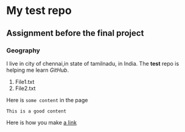 # My test repo 
## Assignment before the final project
### Geography

I live in city of chennai,in state of tamilnadu, in India.
The **test** repo 
is helping me learn *GitHub*.

1. File1.txt
2. File2.txt

Here is `some content` in the page

```
This is a good content
```

Here is how you make [a link](https://www.wikipedia.org/)
